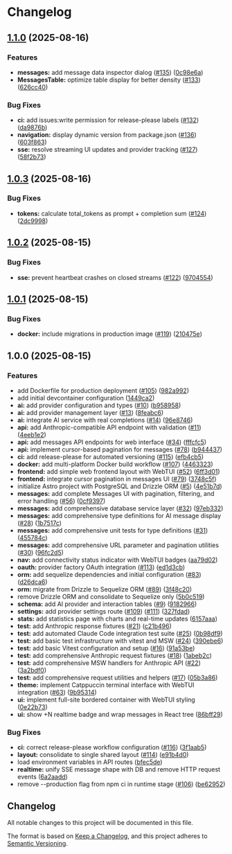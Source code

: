 # Changelog

## [1.1.0](https://github.com/fx/salacia/compare/v1.0.3...v1.1.0) (2025-08-16)


### Features

* **messages:** add message data inspector dialog ([#135](https://github.com/fx/salacia/issues/135)) ([0c98e6a](https://github.com/fx/salacia/commit/0c98e6a64fb32be56708dac54a50984810a40893))
* **MessagesTable:** optimize table display for better density ([#133](https://github.com/fx/salacia/issues/133)) ([626cc40](https://github.com/fx/salacia/commit/626cc400a651b362e682cfaef8c3d460d359727f))


### Bug Fixes

* **ci:** add issues:write permission for release-please labels ([#132](https://github.com/fx/salacia/issues/132)) ([da9876b](https://github.com/fx/salacia/commit/da9876bf22478c6dcbd8156985647c4fec57220b))
* **navigation:** display dynamic version from package.json ([#136](https://github.com/fx/salacia/issues/136)) ([603f863](https://github.com/fx/salacia/commit/603f863ee0f009e7846886f9a9c3e5ced21c7d4c))
* **sse:** resolve streaming UI updates and provider tracking ([#127](https://github.com/fx/salacia/issues/127)) ([58f2b73](https://github.com/fx/salacia/commit/58f2b73196b56424ce0261efa122e6df4a10f68b))

## [1.0.3](https://github.com/fx/salacia/compare/v1.0.2...v1.0.3) (2025-08-16)


### Bug Fixes

* **tokens:** calculate total_tokens as prompt + completion sum ([#124](https://github.com/fx/salacia/issues/124)) ([2dc9998](https://github.com/fx/salacia/commit/2dc9998706202c8f27ea8e4bd1ae2805faaab9fc))

## [1.0.2](https://github.com/fx/salacia/compare/v1.0.1...v1.0.2) (2025-08-15)


### Bug Fixes

* **sse:** prevent heartbeat crashes on closed streams ([#122](https://github.com/fx/salacia/issues/122)) ([9704554](https://github.com/fx/salacia/commit/9704554079c2b0eac957ad6a7bdbd9506070218f))

## [1.0.1](https://github.com/fx/salacia/compare/v1.0.0...v1.0.1) (2025-08-15)


### Bug Fixes

* **docker:** include migrations in production image ([#119](https://github.com/fx/salacia/issues/119)) ([210475e](https://github.com/fx/salacia/commit/210475e3e37a4240f085d45c32b20d5e3e83d5d7))

## 1.0.0 (2025-08-15)


### Features

* add Dockerfile for production deployment ([#105](https://github.com/fx/salacia/issues/105)) ([982a992](https://github.com/fx/salacia/commit/982a992c733d5ba33d34a856d9b967ec341a183e))
* add initial devcontainer configuration ([1449ca2](https://github.com/fx/salacia/commit/1449ca26a4bbb9faa6cfa9ccb942ff48c5c5573d))
* **ai:** add provider configuration and types ([#10](https://github.com/fx/salacia/issues/10)) ([b958958](https://github.com/fx/salacia/commit/b958958d7eaa5dcce32f12d10e03d09f64dc699b))
* **ai:** add provider management layer ([#13](https://github.com/fx/salacia/issues/13)) ([8feabc6](https://github.com/fx/salacia/commit/8feabc68c534233e3681d577256d0091bb9843f2))
* **ai:** integrate AI service with real completions ([#14](https://github.com/fx/salacia/issues/14)) ([96e8746](https://github.com/fx/salacia/commit/96e874645692c6c32e465820984b5a537aa203f4))
* **api:** add Anthropic-compatible API endpoint with validation ([#11](https://github.com/fx/salacia/issues/11)) ([4eeb1e2](https://github.com/fx/salacia/commit/4eeb1e2660acec5dbc172ab46304a7bce1f580c8))
* **api:** add messages API endpoints for web interface ([#34](https://github.com/fx/salacia/issues/34)) ([fffcfc5](https://github.com/fx/salacia/commit/fffcfc5caf87584c79d9f910d77267e61fdab0a2))
* **api:** implement cursor-based pagination for messages ([#78](https://github.com/fx/salacia/issues/78)) ([b944437](https://github.com/fx/salacia/commit/b94443733ad80fd2801171b91d739fcb50d277f9))
* **ci:** add release-please for automated versioning ([#115](https://github.com/fx/salacia/issues/115)) ([efb4cb5](https://github.com/fx/salacia/commit/efb4cb51295840019c0daef677d9076dd4e45cb3))
* **docker:** add multi-platform Docker build workflow ([#107](https://github.com/fx/salacia/issues/107)) ([4463323](https://github.com/fx/salacia/commit/44633238e752e823d2f6ea6ee0e427db9529ec17))
* **frontend:** add simple web frontend layout with WebTUI ([#52](https://github.com/fx/salacia/issues/52)) ([6ff3d01](https://github.com/fx/salacia/commit/6ff3d013200af678e64a0d93cd41751a6b82cecf))
* **frontend:** integrate cursor pagination in messages UI ([#79](https://github.com/fx/salacia/issues/79)) ([3748c5f](https://github.com/fx/salacia/commit/3748c5fb8a57ae185f8fcb2ee1bd64777c79177a))
* initialize Astro project with PostgreSQL and Drizzle ORM ([#5](https://github.com/fx/salacia/issues/5)) ([4e51b7d](https://github.com/fx/salacia/commit/4e51b7d7908cd5b81dbaa1dfa23f2090abb73caa))
* **messages:** add complete Messages UI with pagination, filtering, and error handling ([#56](https://github.com/fx/salacia/issues/56)) ([0cf9397](https://github.com/fx/salacia/commit/0cf93976ed39632fb4599f77cca84672c6c87303))
* **messages:** add comprehensive database service layer ([#32](https://github.com/fx/salacia/issues/32)) ([97eb332](https://github.com/fx/salacia/commit/97eb332ef932f84ebbc6a7139f0dab6ad2d9a60a))
* **messages:** add comprehensive type definitions for AI message display ([#28](https://github.com/fx/salacia/issues/28)) ([1b7517c](https://github.com/fx/salacia/commit/1b7517cc1b7ea2a1049144ef90750cbd5929acd6))
* **messages:** add comprehensive unit tests for type definitions ([#31](https://github.com/fx/salacia/issues/31)) ([455784c](https://github.com/fx/salacia/commit/455784cbe67c7e2c6b8d86f57eeb7004b3c14656))
* **messages:** add comprehensive URL parameter and pagination utilities ([#30](https://github.com/fx/salacia/issues/30)) ([96fc2d5](https://github.com/fx/salacia/commit/96fc2d55404f963263e29c213c1aa4ddbbf7832c))
* **nav:** add connectivity status indicator with WebTUI badges ([aa79d02](https://github.com/fx/salacia/commit/aa79d028dcbd5a8ba93735c281de79c56335deac))
* **oauth:** provider factory OAuth integration ([#113](https://github.com/fx/salacia/issues/113)) ([ed1d3cb](https://github.com/fx/salacia/commit/ed1d3cbdeabf511a88a7887b92c765fc9a8d4c3c))
* **orm:** add sequelize dependencies and initial configuration ([#83](https://github.com/fx/salacia/issues/83)) ([d26dca6](https://github.com/fx/salacia/commit/d26dca68d3263f1454bc026c2b6993082e44d2cd))
* **orm:** migrate from Drizzle to Sequelize ORM ([#89](https://github.com/fx/salacia/issues/89)) ([3f48c20](https://github.com/fx/salacia/commit/3f48c2076517c2edcba32a43a2df0cef669342c6))
* remove Drizzle ORM and consolidate to Sequelize only ([5b0c519](https://github.com/fx/salacia/commit/5b0c51978af8e5f9ee3aee81a37394608d80d434))
* **schema:** add AI provider and interaction tables ([#9](https://github.com/fx/salacia/issues/9)) ([9182966](https://github.com/fx/salacia/commit/9182966d2d0ca6c99e72456a0cdec947941375fc))
* **settings:** add provider settings route ([#109](https://github.com/fx/salacia/issues/109)) ([#111](https://github.com/fx/salacia/issues/111)) ([327fdad](https://github.com/fx/salacia/commit/327fdad6b98d699db1476b57b780ca86e2bbbf90))
* **stats:** add statistics page with charts and real-time updates ([6157aaa](https://github.com/fx/salacia/commit/6157aaab9390030d277d73a8958c76057ba6f2c0))
* **test:** add Anthropic response fixtures ([#21](https://github.com/fx/salacia/issues/21)) ([c21b496](https://github.com/fx/salacia/commit/c21b496edde41ed651e8703317a878f9d7ff751c))
* **test:** add automated Claude Code integration test suite ([#25](https://github.com/fx/salacia/issues/25)) ([0b98df9](https://github.com/fx/salacia/commit/0b98df962613b29758e954c6e9a962ef6a7f81df))
* **test:** add basic test infrastructure with vitest and MSW ([#24](https://github.com/fx/salacia/issues/24)) ([390ebe6](https://github.com/fx/salacia/commit/390ebe6eb71f6ee774f5fa88579753c3d3f63c8e))
* **test:** add basic Vitest configuration and setup ([#16](https://github.com/fx/salacia/issues/16)) ([91a53be](https://github.com/fx/salacia/commit/91a53bef39b566e7efcecf9e19b0a3831b4242da))
* **test:** add comprehensive Anthropic request fixtures ([#18](https://github.com/fx/salacia/issues/18)) ([1abeb2c](https://github.com/fx/salacia/commit/1abeb2cb7971e08d72f240740362341a8409bed3))
* **test:** add comprehensive MSW handlers for Anthropic API ([#22](https://github.com/fx/salacia/issues/22)) ([3a2bdf0](https://github.com/fx/salacia/commit/3a2bdf0f118c51afad3ad3b5830a9cc261113904))
* **test:** add comprehensive request utilities and helpers ([#17](https://github.com/fx/salacia/issues/17)) ([05b3a86](https://github.com/fx/salacia/commit/05b3a86c296a45af38c103b9b4b9f037289f85d6))
* **theme:** implement Catppuccin terminal interface with WebTUI integration ([#63](https://github.com/fx/salacia/issues/63)) ([9b95314](https://github.com/fx/salacia/commit/9b9531498d5d7ef23e1ac1eb03181aa2cdfdf17a))
* **ui:** implement full-site bordered container with WebTUI styling ([0e22b73](https://github.com/fx/salacia/commit/0e22b73bcc9010413c58cb0d9f9c7b6f7461dadc))
* **ui:** show +N realtime badge and wrap messages in React tree ([86bff29](https://github.com/fx/salacia/commit/86bff29a5677d09fddd0f37c57a02ab5e7afb0a9))


### Bug Fixes

* **ci:** correct release-please workflow configuration ([#116](https://github.com/fx/salacia/issues/116)) ([3f1aab5](https://github.com/fx/salacia/commit/3f1aab5d370b9213d1bb9c4cb833ca2c41262c88))
* **layout:** consolidate to single shared layout ([#114](https://github.com/fx/salacia/issues/114)) ([e91b4d0](https://github.com/fx/salacia/commit/e91b4d079c4523a359989b8127059da692f5e610))
* load environment variables in API routes ([bfec5de](https://github.com/fx/salacia/commit/bfec5de94a48b0864fcd9be0cb914a65c21f1398))
* **realtime:** unify SSE message shape with DB and remove HTTP request events ([6a2aadd](https://github.com/fx/salacia/commit/6a2aadd8adbdb3f5f16a610c3830c1ec1ea952ef))
* remove --production flag from npm ci in runtime stage ([#106](https://github.com/fx/salacia/issues/106)) ([be62952](https://github.com/fx/salacia/commit/be629526a4bd003cc12f49d9e2da2f29ba3b45ad))

## Changelog

All notable changes to this project will be documented in this file.

The format is based on [Keep a Changelog](https://keepachangelog.com/en/1.0.0/),
and this project adheres to [Semantic Versioning](https://semver.org/spec/v2.0.0.html).
